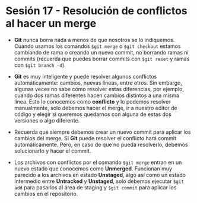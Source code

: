 # Sesión 17 - Resolución de conflictos al hacer un merge

* **Git** nunca borra nada a menos de que nosotros se lo indiquemos. Cuando usamos los comandos `$git merge` o `$git checkout` estamos cambiando de rama o creando un nuevo commit, no borrando ramas ni commits (recuerda que puedes borrar commits con `$git reset` y ramas con `$git branch -d`).

* **Git** es muy inteligente y puede resolver algunos conflictos automáticamente: cambios, nuevas líneas, entre otros. Sin embargo, algunas veces no sabe cómo resolver estas diferencias, por ejemplo, cuando dos ramas diferentes hacen cambios distintos a una misma línea. Esto lo conocemos como **conflicto** y lo podemos resolver manualmente, solo debemos hacer el merge, ir a nuestro editor de código y elegir si queremos quedarnos con alguna de estas dos versiones o algo diferente.

* Recuerda que siempre debemos crear un nuevo commit para aplicar los cambios del merge. Si **Git** puede resolver el conflicto hará commit automáticamente. Pero, en caso de que no pueda resolverlo, debemos solucionarlo y hacer el commit.

* Los archivos con conflictos por el comando `$git merge` entran en un nuevo estado que conocemos como **Unmerged**. Funcionan muy parecido a los archivos en estado **Unstaged**, algo así como un estado intermedio entre **Untracked** y **Unstaged**, solo debemos ejecutar `$git add` para pasarlos al área de staging y `$git commit` para aplicar los cambios en el repositorio.
